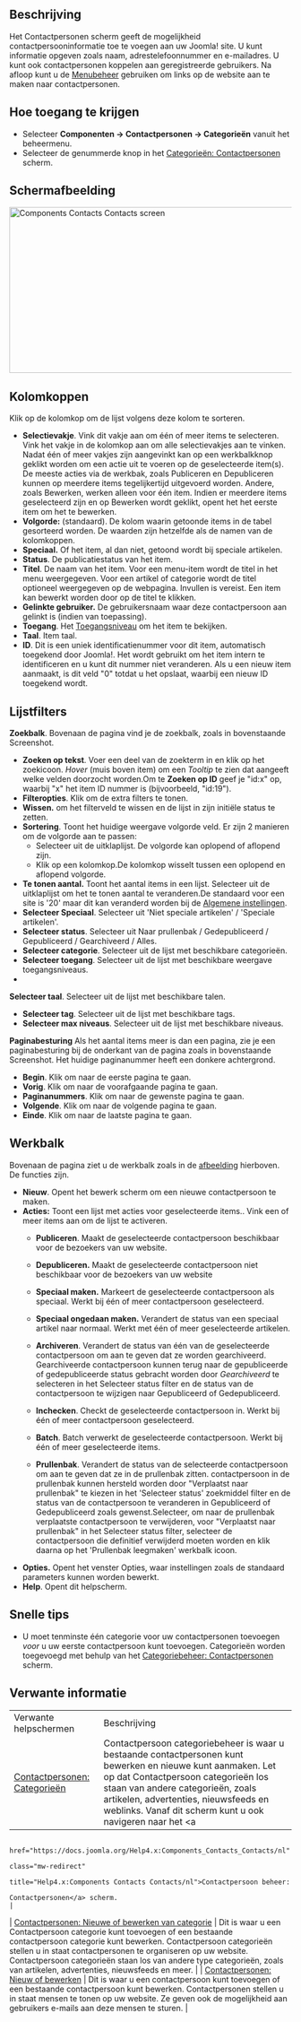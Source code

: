 <!-- Filename: Help4.x:Contacts / Display title: Contactpersonen -->

## Beschrijving

Het Contactpersonen scherm geeft de mogelijkheid
contactpersooninformatie toe te voegen aan uw Joomla! site. U kunt
informatie opgeven zoals naam, adrestelefoonnummer en e-mailadres. U
kunt ook contactpersonen koppelen aan geregistreerde gebruikers. Na
afloop kunt u de
[Menubeheer](https://docs.joomla.org/Help4.x:Menus/nl "Help4.x:Menus/nl")
gebruiken om links op de website aan te maken naar contactpersonen.

## Hoe toegang te krijgen

- Selecteer **Componenten → Contactpersonen → Categorieën**
  vanuit het beheermenu.
- Selecteer de genummerde knop in het [Categorieën:
  Contactpersonen](https://docs.joomla.org/Help4.x:Contacts:_Categories/nl "Help4.x:Contacts: Categories/nl")
  scherm.

## Schermafbeelding

<img
src="https://docs.joomla.org/images/thumb/3/39/Help-4x-Components-Contacts-Contacts-screen-nl.png/800px-Help-4x-Components-Contacts-Contacts-screen-nl.png"
decoding="async"
srcset="https://docs.joomla.org/images/3/39/Help-4x-Components-Contacts-Contacts-screen-nl.png 1.5x"
data-file-width="1121" data-file-height="415" width="800" height="296"
alt="Components Contacts Contacts screen" />

## Kolomkoppen

Klik op de kolomkop om de lijst volgens deze kolom te sorteren.

- **Selectievakje**. Vink dit vakje aan om één of meer items te
  selecteren. Vink het vakje in de kolomkop aan om alle selectievakjes
  aan te vinken. Nadat één of meer vakjes zijn aangevinkt kan op een
  werkbalkknop geklikt worden om een actie uit te voeren op de
  geselecteerde item(s). De meeste acties via de werkbak, zoals
  Publiceren en Depubliceren kunnen op meerdere items tegelijkertijd
  uitgevoerd worden. Andere, zoals Bewerken, werken alleen voor één
  item. Indien er meerdere items geselecteerd zijn en op Bewerken wordt
  geklikt, opent het het eerste item om het te bewerken.
- **Volgorde:** (standaard). De kolom waarin getoonde items in de tabel
  gesorteerd worden. De waarden zijn hetzelfde als de namen van de
  kolomkoppen.
- **Speciaal.** Of het item, al dan niet, getoond wordt bij speciale
  artikelen.
- **Status**. De publicatiestatus van het item.
- **Titel**. De naam van het item. Voor een menu-item wordt de titel in
  het menu weergegeven. Voor een artikel of categorie wordt de titel
  optioneel weergegeven op de webpagina. Invullen is vereist. Een item
  kan bewerkt worden door op de titel te klikken.
- **Gelinkte gebruiker.** De gebruikersnaam waar deze contactpersoon aan
  gelinkt is (indien van toepassing).
- **Toegang**. Het
  [Toegangsniveau](https://docs.joomla.org/Help4.x:Users:_Viewing_Access_Levels/nl "Special:MyLanguage/Help4.x:Users: Viewing Access Levels/nl")
  om het item te bekijken.
- **Taal**. Item taal.
- **ID**. Dit is een uniek identificatienummer voor dit item,
  automatisch toegekend door Joomla!. Het wordt gebruikt om het item
  intern te identificeren en u kunt dit nummer niet veranderen. Als u
  een nieuw item aanmaakt, is dit veld "0" totdat u het opslaat, waarbij
  een nieuw ID toegekend wordt.

## Lijstfilters

**Zoekbalk**. Bovenaan de pagina vind je de zoekbalk, zoals in
bovenstaande Screenshot.

- **Zoeken op tekst**. Voer een deel van de zoekterm in en klik op het
  zoekicoon. *Hover* (muis boven item) om een *Tooltip* te zien dat
  aangeeft welke velden doorzocht worden.Om te **Zoeken op ID** geef je
  "id:x" op, waarbij "x" het item ID nummer is (bijvoorbeeld, "id:19").
- **Filteropties**. Klik om de extra filters te tonen.
- **Wissen.** om het filterveld te wissen en de lijst in zijn initiële
  status te zetten.
- **Sortering**. Toont het huidige weergave volgorde veld. Er zijn 2
  manieren om de volgorde aan te passen:
  - Selecteer uit de uitklaplijst. De volgorde kan oplopend of aflopend
    zijn.
  - Klik op een kolomkop.De kolomkop wisselt tussen een oplopend en
    aflopend volgorde.
- **Te tonen aantal.** Toont het aantal items in een lijst. Selecteer
  uit de uitklaplijst om het te tonen aantal te veranderen.De standaard
  voor een site is '20' maar dit kan veranderd worden bij de [Algemene
  instellingen](https://docs.joomla.org/Help4.x:Site_Global_Configuration/nl#defaultlistlimit "Help4.x:Site Global Configuration/nl").
- **Selecteer Speciaal**. Selecteer uit 'Niet speciale artikelen' /
  'Speciale artikelen'.
- **Selecteer status**. Selecteer uit Naar prullenbak / Gedepubliceerd /
  Gepubliceerd / Gearchiveerd / Alles.
- **Selecteer categorie**. Selecteer uit de lijst met beschikbare
  categorieën.
- **Selecteer toegang**. Selecteer uit de lijst met beschikbare weergave
  toegangsniveaus.
-

**Selecteer taal**. Selecteer uit de lijst met beschikbare talen.

- **Selecteer tag**. Selecteer uit de lijst met beschikbare tags.
- **Selecteer max niveaus**. Selecteer uit de lijst met beschikbare
  niveaus.

**Paginabesturing** Als het aantal items meer is dan een pagina, zie je
een paginabesturing bij de onderkant van de pagina zoals in bovenstaande
Screenshot. Het huidige paginanummer heeft een donkere
achtergrond.

- **Begin**. Klik om naar de eerste pagina te gaan.
- **Vorig**. Klik om naar de voorafgaande pagina te gaan.
- **Paginanummers**. Klik om naar de gewenste pagina te gaan.
- **Volgende**. Klik om naar de volgende pagina te gaan.
- **Einde**. Klik om naar de laatste pagina te gaan.

## Werkbalk

Bovenaan de pagina ziet u de werkbalk zoals in de
[afbeelding](#Schermafbeelding) hierboven. De functies zijn.

- **Nieuw**. Opent het bewerk scherm om een nieuwe contactpersoon te
  maken.
- **Acties:** Toont een lijst met acties voor geselecteerde items.. Vink
  een of meer items aan om de lijst te activeren.
  - **Publiceren**. Maakt de geselecteerde contactpersoon beschikbaar
    voor de bezoekers van uw website.

  - **Depubliceren.** Maakt de geselecteerde contactpersoon niet
    beschikbaar voor de bezoekers van uw website

  - **Speciaal maken.** Markeert de geselecteerde contactpersoon als
    speciaal. Werkt bij één of meer contactpersoon geselecteerd.

  - **Speciaal ongedaan maken.** Verandert de status van een speciaal
    artikel naar normaal. Werkt met één of meer geselecteerde artikelen.

  - **Archiveren**. Verandert de status van één van de geselecteerde
    contactpersoon om aan te geven dat ze worden gearchiveerd.
    Gearchiveerde contactpersoon kunnen terug naar de gepubliceerde of
    gedepubliceerde status gebracht worden door *Gearchiveerd* te
    selecteren in het Selecteer status filter en de status van de
    contactpersoon te wijzigen naar Gepubliceerd of Gedepubliceerd.

  - **Inchecken**. Checkt de geselecteerde contactpersoon in. Werkt bij
    één of meer contactpersoon geselecteerd.

  - **Batch**. Batch verwerkt de geselecteerde contactpersoon. Werkt bij
    één of meer geselecteerde items.

  - **Prullenbak**. Verandert de status van de selecteerde
    contactpersoon om aan te geven dat ze in de prullenbak zitten.
    contactpersoon in de prullenbak kunnen hersteld worden door
    "Verplaatst naar prullenbak" te kiezen in het 'Selecteer status'
    zoekmiddel filter en de status van de contactpersoon te veranderen
    in Gepubliceerd of Gedepubliceerd zoals gewenst.Selecteer, om naar
    de prullenbak verplaatste contactpersoon te verwijderen, voor
    "Verplaatst naar prullenbak" in het Selecteer status filter,
    selecteer de contactpersoon die definitief verwijderd moeten worden
    en klik daarna op het 'Prullenbak leegmaken' werkbalk icoon.
- **Opties.** Opent het venster Opties, waar instellingen zoals de
  standaard parameters kunnen worden bewerkt.
- **Help**. Opent dit helpscherm.

## Snelle tips

- U moet tenminste één categorie voor uw contactpersonen toevoegen
  *voor* u uw eerste contactpersoon kunt toevoegen. Categorieën worden
  toegevoegd met behulp van het <a
  href="https://docs.joomla.org/Help4.x:Components_Contacts_Categories/nl"
  class="mw-redirect"
  title="Help4.x:Components Contacts Categories/nl">Categoriebeheer:
  Contactpersonen</a> scherm.

## Verwante informatie

|                                                                                                                           |                                                                                                                                                                                                                                                                                                                                          |
|---------------------------------------------------------------------------------------------------------------------------|------------------------------------------------------------------------------------------------------------------------------------------------------------------------------------------------------------------------------------------------------------------------------------------------------------------------------------------|
| Verwante helpschermen                                                                                                     | Beschrijving                                                                                                                                                                                                                                                                                                                             |
| [Contactpersonen: Categorieën](https://docs.joomla.org/Help4.x:Contacts:_Categories/nl "Help4.x:Contacts: Categories/nl") | Contactpersoon categoriebeheer is waar u bestaande contactpersonen kunt bewerken en nieuwe kunt aanmaken. Let op dat Contactpersoon categorieën los staan van andere categorieën, zoals artikelen, advertenties, nieuwsfeeds en weblinks. Vanaf dit scherm kunt u ook navigeren naar het <a
                                                                                                                             href="https://docs.joomla.org/Help4.x:Components_Contacts_Contacts/nl"
                                                                                                                             class="mw-redirect"
                                                                                                                             title="Help4.x:Components Contacts Contacts/nl">Contactpersoon beheer:
                                                                                                                             Contactpersonen</a> scherm.                                                                                                                                                                                                                                                                                                               |
| <a
 href="https://docs.joomla.org/index.php?title=Help4.x:Contacts:_New_or_Edit_Category/nl&amp;action=edit&amp;redlink=1"
 class="new"
 title="Help4.x:Contacts: New or Edit Category/nl (page does not exist)">Contactpersonen:
 Nieuwe of bewerken van categorie</a>                                                                                       | Dit is waar u een Contactpersoon categorie kunt toevoegen of een bestaande contactpersoon categorie kunt bewerken. Contactpersoon categorieën stellen u in staat contactpersonen te organiseren op uw website. Contactpersoon categorieën staan los van andere type categorieën, zoals van artikelen, advertenties, nieuwsfeeds en meer. |
| <a
 href="https://docs.joomla.org/index.php?title=Help4.x:Contacts:_New_or_Edit/nl&amp;action=edit&amp;redlink=1"
 class="new"
 title="Help4.x:Contacts: New or Edit/nl (page does not exist)">Contactpersonen:
 Nieuw of bewerken</a>                                                                                                      | Dit is waar u een contactpersoon kunt toevoegen of een bestaande contactpersoon kunt bewerken. Contactpersonen stellen u in staat mensen te tonen op uw website. Ze geven ook de mogelijkheid aan gebruikers e-mails aan deze mensen te sturen.                                                                                          |
